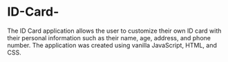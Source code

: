 # ID-Card-
The ID Card application allows the user to customize their own ID card with their personal information such as their name, age, address, and phone number. The application was created using vanilla JavaScript, HTML, and CSS.   
